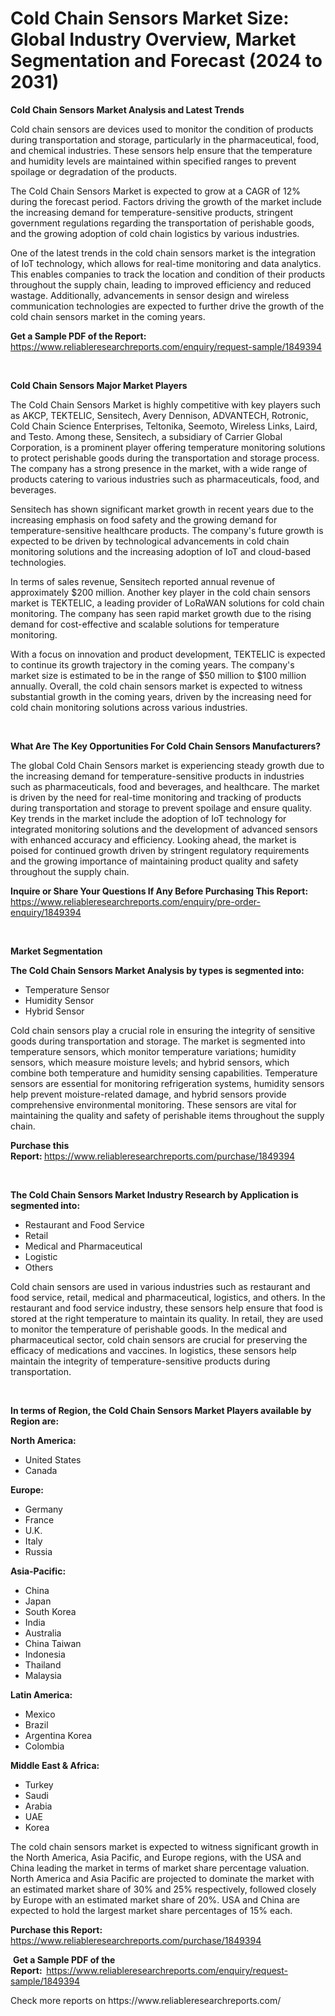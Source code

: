 <p><h1>Cold Chain Sensors Market Size: Global Industry Overview, Market Segmentation and Forecast (2024 to 2031)</h1></p><p><strong>Cold Chain Sensors Market Analysis and Latest Trends</strong></p>
<p><p>Cold chain sensors are devices used to monitor the condition of products during transportation and storage, particularly in the pharmaceutical, food, and chemical industries. These sensors help ensure that the temperature and humidity levels are maintained within specified ranges to prevent spoilage or degradation of the products.</p><p>The Cold Chain Sensors Market is expected to grow at a CAGR of 12% during the forecast period. Factors driving the growth of the market include the increasing demand for temperature-sensitive products, stringent government regulations regarding the transportation of perishable goods, and the growing adoption of cold chain logistics by various industries.</p><p>One of the latest trends in the cold chain sensors market is the integration of IoT technology, which allows for real-time monitoring and data analytics. This enables companies to track the location and condition of their products throughout the supply chain, leading to improved efficiency and reduced wastage. Additionally, advancements in sensor design and wireless communication technologies are expected to further drive the growth of the cold chain sensors market in the coming years.</p></p>
<p><strong>Get a Sample PDF of the Report:&nbsp;</strong> <a href="https://www.reliableresearchreports.com/enquiry/request-sample/1849394">https://www.reliableresearchreports.com/enquiry/request-sample/1849394</a></p>
<p>&nbsp;</p>
<p><strong>Cold Chain Sensors Major Market Players</strong></p>
<p><p>The Cold Chain Sensors Market is highly competitive with key players such as AKCP, TEKTELIC, Sensitech, Avery Dennison, ADVANTECH, Rotronic, Cold Chain Science Enterprises, Teltonika, Seemoto, Wireless Links, Laird, and Testo. Among these, Sensitech, a subsidiary of Carrier Global Corporation, is a prominent player offering temperature monitoring solutions to protect perishable goods during the transportation and storage process. The company has a strong presence in the market, with a wide range of products catering to various industries such as pharmaceuticals, food, and beverages.</p><p>Sensitech has shown significant market growth in recent years due to the increasing emphasis on food safety and the growing demand for temperature-sensitive healthcare products. The company's future growth is expected to be driven by technological advancements in cold chain monitoring solutions and the increasing adoption of IoT and cloud-based technologies.</p><p>In terms of sales revenue, Sensitech reported annual revenue of approximately $200 million. Another key player in the cold chain sensors market is TEKTELIC, a leading provider of LoRaWAN solutions for cold chain monitoring. The company has seen rapid market growth due to the rising demand for cost-effective and scalable solutions for temperature monitoring.</p><p>With a focus on innovation and product development, TEKTELIC is expected to continue its growth trajectory in the coming years. The company's market size is estimated to be in the range of $50 million to $100 million annually. Overall, the cold chain sensors market is expected to witness substantial growth in the coming years, driven by the increasing need for cold chain monitoring solutions across various industries.</p></p>
<p>&nbsp;</p>
<p><strong>What Are The Key Opportunities For Cold Chain Sensors Manufacturers?</strong></p>
<p><p>The global Cold Chain Sensors market is experiencing steady growth due to the increasing demand for temperature-sensitive products in industries such as pharmaceuticals, food and beverages, and healthcare. The market is driven by the need for real-time monitoring and tracking of products during transportation and storage to prevent spoilage and ensure quality. Key trends in the market include the adoption of IoT technology for integrated monitoring solutions and the development of advanced sensors with enhanced accuracy and efficiency. Looking ahead, the market is poised for continued growth driven by stringent regulatory requirements and the growing importance of maintaining product quality and safety throughout the supply chain.</p></p>
<p><strong>Inquire or Share Your Questions If Any Before Purchasing This Report:</strong> <a href="https://www.reliableresearchreports.com/enquiry/pre-order-enquiry/1849394">https://www.reliableresearchreports.com/enquiry/pre-order-enquiry/1849394</a></p>
<p>&nbsp;</p>
<p><strong>Market Segmentation</strong></p>
<p><strong>The Cold Chain Sensors Market Analysis by types is segmented into:</strong></p>
<p><ul><li>Temperature Sensor</li><li>Humidity Sensor</li><li>Hybrid Sensor</li></ul></p>
<p><p>Cold chain sensors play a crucial role in ensuring the integrity of sensitive goods during transportation and storage. The market is segmented into temperature sensors, which monitor temperature variations; humidity sensors, which measure moisture levels; and hybrid sensors, which combine both temperature and humidity sensing capabilities. Temperature sensors are essential for monitoring refrigeration systems, humidity sensors help prevent moisture-related damage, and hybrid sensors provide comprehensive environmental monitoring. These sensors are vital for maintaining the quality and safety of perishable items throughout the supply chain.</p></p>
<p><strong>Purchase this Report:&nbsp;</strong><a href="https://www.reliableresearchreports.com/purchase/1849394">https://www.reliableresearchreports.com/purchase/1849394</a></p>
<p>&nbsp;</p>
<p><strong>The Cold Chain Sensors Market Industry Research by Application is segmented into:</strong></p>
<p><ul><li>Restaurant and Food Service</li><li>Retail</li><li>Medical and Pharmaceutical</li><li>Logistic</li><li>Others</li></ul></p>
<p><p>Cold chain sensors are used in various industries such as restaurant and food service, retail, medical and pharmaceutical, logistics, and others. In the restaurant and food service industry, these sensors help ensure that food is stored at the right temperature to maintain its quality. In retail, they are used to monitor the temperature of perishable goods. In the medical and pharmaceutical sector, cold chain sensors are crucial for preserving the efficacy of medications and vaccines. In logistics, these sensors help maintain the integrity of temperature-sensitive products during transportation.</p></p>
<p>&nbsp;</p>
<p><strong>In terms of Region, the Cold Chain Sensors Market Players available by Region are:</strong></p>
<p>
    <p> <strong> North America: </strong>
        <ul>
            <li>United States</li>
            <li>Canada</li>
        </ul>
        </p> 
    <p> <strong> Europe: </strong>
        <ul>
            <li>Germany</li>
            <li>France</li>
            <li>U.K.</li>
            <li>Italy</li>
            <li>Russia</li>
        </ul>
        </p> 
    <p> <strong> Asia-Pacific: </strong>
        <ul>
            <li>China</li>
            <li>Japan</li>
            <li>South Korea</li>
            <li>India</li>
            <li>Australia</li>
            <li>China Taiwan</li>
            <li>Indonesia</li>
            <li>Thailand</li>
            <li>Malaysia</li>
        </ul>
        </p> 
    <p> <strong> Latin America: </strong>
        <ul>
            <li>Mexico</li>
            <li>Brazil</li>
            <li>Argentina Korea</li>
            <li>Colombia</li>
        </ul>
        </p> 
    <p> <strong> Middle East & Africa: </strong>
        <ul>
            <li>Turkey</li>
            <li>Saudi</li>
            <li>Arabia</li>
            <li>UAE</li>
            <li>Korea</li>
        </ul>
    </p>
    </p>
<p><p>The cold chain sensors market is expected to witness significant growth in the North America, Asia Pacific, and Europe regions, with the USA and China leading the market in terms of market share percentage valuation. North America and Asia Pacific are projected to dominate the market with an estimated market share of 30% and 25% respectively, followed closely by Europe with an estimated market share of 20%. USA and China are expected to hold the largest market share percentages of 15% each.</p></p>
<p><strong>Purchase this Report: </strong><a href="https://www.reliableresearchreports.com/purchase/1849394">https://www.reliableresearchreports.com/purchase/1849394</a></p>
<p>&nbsp;<strong>Get a Sample PDF of the Report:&nbsp;&nbsp;</strong><a href="https://www.reliableresearchreports.com/enquiry/request-sample/1849394">https://www.reliableresearchreports.com/enquiry/request-sample/1849394</a></p>
<p><strong></strong></p>
<p>Check more reports on https://www.reliableresearchreports.com/</p>